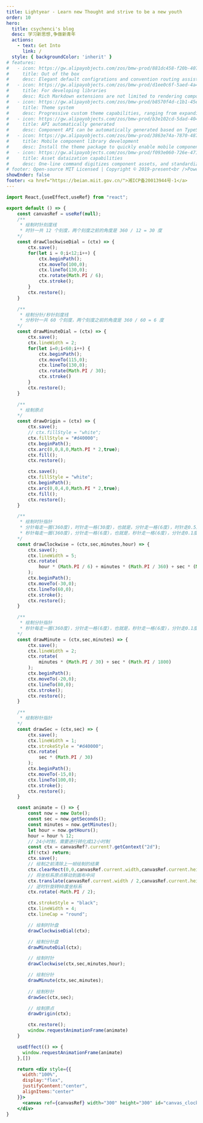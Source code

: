 ```yaml
---
title: Lightyear - Learn new Thought and strive to be a new youth
order: 10
hero:
  title: csychenci's blog
  desc: 学习新思想,争做新青年
  actions:
    - text: Get Into
      link: /
  style: { backgroundColor: 'inherit' }
# features:
#   - icon: https://gw.alipayobjects.com/zos/bmw-prod/881dc458-f20b-407b-947a-95104b5ec82b/k79dm8ih_w144_h144.png
#     title: Out of the box
#     desc: Elegant default configrations and convention routing assist developers to get started as simple as possible, that focus all attentions on developing libraries & writting docs
#   - icon: https://gw.alipayobjects.com/zos/bmw-prod/d1ee0c6f-5aed-4a45-a507-339a4bfe076c/k7bjsocq_w144_h144.png
#     title: For developing libraries
#     desc: Rich Markdown extensions are not limited to rendering component demos, making component documents not only easy to write and manage, but also beautiful and easy to use
#   - icon: https://gw.alipayobjects.com/zos/bmw-prod/b8570f4d-c1b1-45eb-a1da-abff53159967/kj9t990h_w144_h144.png
#     title: Theme system
#     desc: Progressive custom theme capabilities, ranging from expanding your own Markdown tags to customizing complete theme packages, are up to you
#   - icon: https://gw.alipayobjects.com/zos/bmw-prod/b3e102cd-5dad-4046-a02a-be33241d1cc7/kj9t8oji_w144_h144.png
#     title: API automatically generated
#     desc: Component API can be automatically generated based on TypeScript type definitions, and components will always be『the same in appearance』
#   - icon: https://gw.alipayobjects.com/zos/bmw-prod/3863e74a-7870-4874-b1e1-00a8cdf47684/kj9t7ww3_w144_h144.png
#     title: Mobile component library development
#     desc: Install the theme package to quickly enable mobile component R&D capabilities, built-in mobile HD rendering solution
#   - icon: https://gw.alipayobjects.com/zos/bmw-prod/f093e060-726e-471c-a53e-e988ed3f560c/kj9t9sk7_w144_h144.png
#     title: Asset dataization capabilities
#     desc: One-line command digitizes component assets, and standardized asset data can be connected with downstream productivity tools
# footer: Open-source MIT Licensed | Copyright © 2019-present<br />Powered by self
showEnder: false
footer: <a href="https://beian.miit.gov.cn/">湘ICP备20013944号-1</a> 
---
```


<!-- ## Who are using -->

<!-- <embed src="../packages/dumi/README.md#RE-/<table>[^]+?[\r\n]<\/table>/"></embed> -->

<!-- ## Feedback -->

<!-- Please visit [GitHub](https://github.com/umijs/dumi) or join the discuss group: -->

<!-- <embed src='../packages/dumi/README.md#RE-/<img data-type="dingtalk"[^>]+\/>[\r\n\s]*<img data-type="wechat"[^>]+\/>/'></embed> -->

<!-- ```tsx
// import VConsole from 'vconsole';
import React from 'react';
// import 'antd/dist/antd.css';
import '../public/react-weui.css'

export default () => {
  return <div style={{ textAlign: 'center' }}>📖 <font style={{
    fontWeight:"blod",
    color:"skyblue"
  }}>我们在拿到任何问题任何知识点的时候,一定要想明白到底为什么,为什么会出这个知识点,而不是一开始就去想它的具体实现,也就是不应该是什么,而是为什么?了解一个事物的背景才是最重要并且最应该去搞明白的,其次才是是什么和结论</font>
    {hour}:{minute}:{second}
  </div>;
};
``` -->

```jsx
import React,{useEffect,useRef} from "react";

export default () => {
    const canvasRef = useRef(null);
    /** 
     * 绘制时针刻度线
     * 时针一共 12 个刻度，两个刻度之前的角度是 360 / 12 = 30 度
    */
    const drawClockwiseDial = (ctx) => {
        ctx.save();
        for(let i = 0;i<12;i++) {
            ctx.beginPath();
            ctx.moveTo(100,0);
            ctx.lineTo(130,0);
            ctx.rotate(Math.PI / 6);
            ctx.stroke();
        }
        ctx.restore();
    }

    /** 
     * 绘制分针/秒针刻度线
     * 分秒针一共 60 个刻度，两个刻度之前的角度是 360 / 60 = 6 度
    */
    const drawMinuteDial = (ctx) => {
        ctx.save();
        ctx.lineWidth = 2;
        for(let i=0;i<60;i++) {
            ctx.beginPath();
            ctx.moveTo(115,0);
            ctx.lineTo(130,0);
            ctx.rotate(Math.PI / 30);
            ctx.stroke()
        }
        ctx.restore();
    }

    /** 
     * 绘制原点
    */
    const drawOrigin = (ctx) => {
        ctx.save();
        // ctx.fillStyle = "white";
        ctx.fillStyle = "#d40000";
        ctx.beginPath();
        ctx.arc(0,0,8,0,Math.PI * 2,true);
        ctx.fill();
        ctx.restore();

        ctx.save();
        ctx.fillStyle = "white";
        ctx.beginPath();
        ctx.arc(0,0,4,0,Math.PI * 2,true);
        ctx.fill();
        ctx.restore();
    }

    /** 
     * 绘制时针指针
     * 分针每走一圈(360度)，时针走一格(30度)，也就是，分针走一格(6度)，时针走0.5度
     * 秒针每走一圈(360度)，分针走一格(6度)，也就是，秒针走一格(6度)，分针走0.1度，时针走1/120度(PI / 21600)
    */
    const drawClockwise = (ctx,sec,minutes,hour) => {
        ctx.save();
        ctx.lineWidth = 5;
        ctx.rotate(
            hour * (Math.PI / 6) + minutes * (Math.PI / 360) + sec * (Math.PI / 21600)
        );
        ctx.beginPath();
        ctx.moveTo(-30,0);
        ctx.lineTo(60,0);
        ctx.stroke();
        ctx.restore();
    }

    /** 
     * 绘制分针指针
     * 秒针每走一圈(360度)，分针走一格(6度)，也就是，秒针走一格(6度)，分针走0.1度
    */
    const drawMinute = (ctx,sec,minutes) => {
        ctx.save();
        ctx.lineWidth = 2;
        ctx.rotate(
            minutes * (Math.PI / 30) + sec * (Math.PI / 1800)
        );
        ctx.beginPath();
        ctx.moveTo(-20,0);
        ctx.lineTo(80,0);
        ctx.stroke();
        ctx.restore();
    }

    /** 
     * 绘制秒针指针
    */
    const drawSec = (ctx,sec) => {
        ctx.save();
        ctx.lineWidth = 1;
        ctx.strokeStyle = "#d40000";
        ctx.rotate(
            sec * (Math.PI / 30)
        );
        ctx.beginPath();
        ctx.moveTo(-15,0);
        ctx.lineTo(100,0);
        ctx.stroke();
        ctx.restore();
    }

    const animate = () => {
        const now = new Date();
        const sec = now.getSeconds();
        const minutes = now.getMinutes();
        let hour = now.getHours();
        hour = hour % 12;
        // 24小时制，需要进行转化成12小时制
        const ctx = canvasRef?.current?.getContext("2d");
        if(!ctx) return;
        ctx.save();
        // 绘制之前清除上一帧绘制的结果
        ctx.clearRect(0,0,canvasRef.current.width,canvasRef.current.height);
        // 将坐标系原点移动到画布中间
        ctx.translate(canvasRef.current.width / 2,canvasRef.current.height / 2);
        // 逆时针旋转90度坐标系
        ctx.rotate(-Math.PI / 2);

        ctx.strokeStyle = "black";
        ctx.lineWidth = 4;
        ctx.lineCap = "round";

        // 绘制时针盘
        drawClockwiseDial(ctx);

        // 绘制分针盘
        drawMinuteDial(ctx);

        // 绘制时针
        drawClockwise(ctx,sec,minutes,hour);

        // 绘制分针
        drawMinute(ctx,sec,minutes);
        
        // 绘制秒针
        drawSec(ctx,sec);

        // 绘制原点
        drawOrigin(ctx);

        ctx.restore();
        window.requestAnimationFrame(animate)
    }

    useEffect(() => {
      window.requestAnimationFrame(animate)
    },[])

    return <div style={{
      width:"100%",
      display:"flex",
      justifyContent:"center",
      alignItems:"center"
    }}>
      <canvas ref={canvasRef} width="300" height="300" id="canvas_clock"></canvas>
    </div>
}
```

